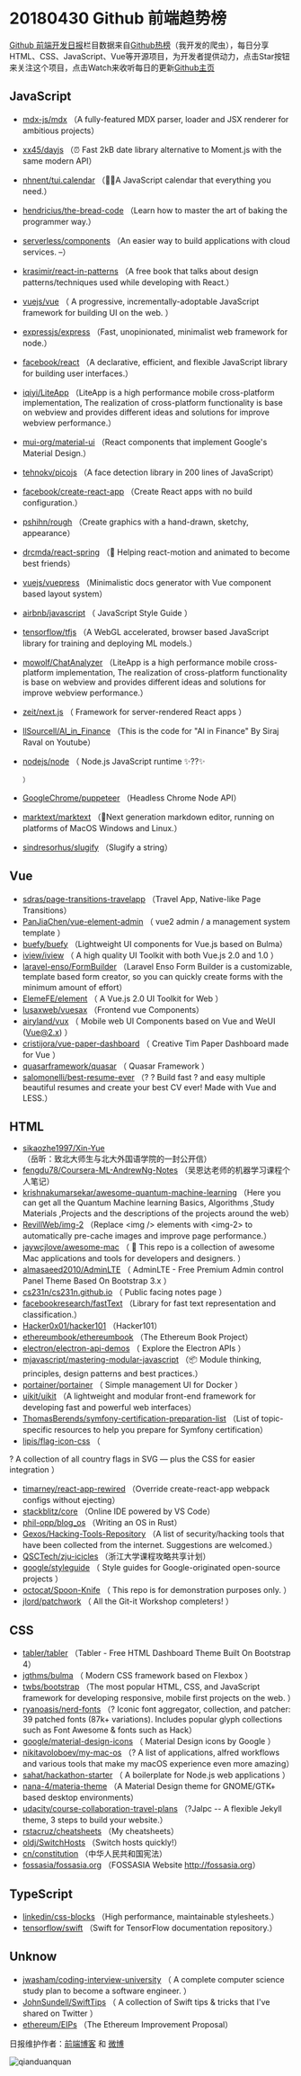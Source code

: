 # 20180430 Github 前端趋势榜

[Github 前端开发日报](https://qdkfweb.cn/c/news)栏目数据来自[Github热榜](https://github.qdkfweb.cn/)（我开发的爬虫），每日分享HTML、CSS、JavaScript、Vue等开源项目，为开发者提供动力，点击Star按钮来关注这个项目，点击Watch来收听每日的更新[Github主页](https://github.com/kujian/githubTrending)
## JavaScript

* [mdx-js/mdx](https://github.com/mdx-js/mdx) （A fully-featured MDX parser, loader and JSX renderer for ambitious projects）
* [xx45/dayjs](https://github.com/xx45/dayjs) （⏰ Fast 2kB date library alternative to Moment.js with the same modern API）
* [nhnent/tui.calendar](https://github.com/nhnent/tui.calendar) （🍞📅A JavaScript calendar that everything you need.）
* [hendricius/the-bread-code](https://github.com/hendricius/the-bread-code) （Learn how to master the art of baking the programmer way.）
* [serverless/components](https://github.com/serverless/components) （An easier way to build applications with cloud services. –）
* [krasimir/react-in-patterns](https://github.com/krasimir/react-in-patterns) （A free book that talks about design patterns/techniques used while developing with React.）
* [vuejs/vue](https://github.com/vuejs/vue) （
        A progressive, incrementally-adoptable JavaScript framework for building UI on the web.
      ）
* [expressjs/express](https://github.com/expressjs/express) （Fast, unopinionated, minimalist web framework for node.）
* [facebook/react](https://github.com/facebook/react) （A declarative, efficient, and flexible JavaScript library for building user interfaces.）
* [iqiyi/LiteApp](https://github.com/iqiyi/LiteApp) （LiteApp is a high performance mobile cross-platform implementation, The realization of cross-platform functionality is base on webview and provides different ideas and solutions for improve webview performance.）
* [mui-org/material-ui](https://github.com/mui-org/material-ui) （React components that implement Google's Material Design.）
* [tehnokv/picojs](https://github.com/tehnokv/picojs) （A face detection library in 200 lines of JavaScript）
* [facebook/create-react-app](https://github.com/facebook/create-react-app) （Create React apps with no build configuration.）
* [pshihn/rough](https://github.com/pshihn/rough) （Create graphics with a hand-drawn, sketchy, appearance）
* [drcmda/react-spring](https://github.com/drcmda/react-spring) （🙌 Helping react-motion and animated to become best friends）
* [vuejs/vuepress](https://github.com/vuejs/vuepress) （Minimalistic docs generator with Vue component based layout system）
* [airbnb/javascript](https://github.com/airbnb/javascript) （
        JavaScript Style Guide
      ）
* [tensorflow/tfjs](https://github.com/tensorflow/tfjs) （A WebGL accelerated, browser based JavaScript library for training and deploying ML models.）
* [mowolf/ChatAnalyzer](https://github.com/mowolf/ChatAnalyzer) （LiteApp is a high performance mobile cross-platform implementation, The realization of cross-platform functionality is base on webview and provides different ideas and solutions for improve webview performance.）
* [zeit/next.js](https://github.com/zeit/next.js) （
        Framework for server-rendered React apps
      ）
* [llSourcell/AI_in_Finance](https://github.com/llSourcell/AI_in_Finance) （This is the code for "AI in Finance" By Siraj Raval on Youtube）
* [nodejs/node](https://github.com/nodejs/node) （
        Node.js JavaScript runtime ✨??✨

      ）
* [GoogleChrome/puppeteer](https://github.com/GoogleChrome/puppeteer) （Headless Chrome Node API）
* [marktext/marktext](https://github.com/marktext/marktext) （📝Next generation markdown editor, running on platforms of MacOS Windows and Linux.）
* [sindresorhus/slugify](https://github.com/sindresorhus/slugify) （Slugify a string）

## Vue

* [sdras/page-transitions-travelapp](https://github.com/sdras/page-transitions-travelapp) （Travel App, Native-like Page Transitions）
* [PanJiaChen/vue-element-admin](https://github.com/PanJiaChen/vue-element-admin) （
        vue2 admin / a management system template
      ）
* [buefy/buefy](https://github.com/buefy/buefy) （Lightweight UI components for Vue.js based on Bulma）
* [iview/iview](https://github.com/iview/iview) （
        A high quality UI Toolkit with both Vue.js 2.0 and 1.0
      ）
* [laravel-enso/FormBuilder](https://github.com/laravel-enso/FormBuilder) （Laravel Enso Form Builder is a customizable, template based form creator, so you can quickly create forms with the minimum amount of effort）
* [ElemeFE/element](https://github.com/ElemeFE/element) （
        A Vue.js 2.0 UI Toolkit for Web
      ）
* [lusaxweb/vuesax](https://github.com/lusaxweb/vuesax) （Frontend vue Components）
* [airyland/vux](https://github.com/airyland/vux) （
        Mobile web UI Components based on Vue and WeUI (Vue@2.x)
      ）
* [cristijora/vue-paper-dashboard](https://github.com/cristijora/vue-paper-dashboard) （
        Creative Tim Paper Dashboard made for Vue
      ）
* [quasarframework/quasar](https://github.com/quasarframework/quasar) （
        Quasar Framework
      ）
* [salomonelli/best-resume-ever](https://github.com/salomonelli/best-resume-ever) （? ? Build fast ? and easy multiple beautiful resumes and create your best CV ever! Made with Vue and LESS.）

## HTML

* [sikaozhe1997/Xin-Yue](https://github.com/sikaozhe1997/Xin-Yue) （岳昕：致北大师生与北大外国语学院的一封公开信）
* [fengdu78/Coursera-ML-AndrewNg-Notes](https://github.com/fengdu78/Coursera-ML-AndrewNg-Notes) （吴恩达老师的机器学习课程个人笔记）
* [krishnakumarsekar/awesome-quantum-machine-learning](https://github.com/krishnakumarsekar/awesome-quantum-machine-learning) （Here you can get all the Quantum Machine learning Basics, Algorithms ,Study Materials ,Projects and the descriptions of the projects around the web）
* [RevillWeb/img-2](https://github.com/RevillWeb/img-2) （Replace &lt;img /&gt; elements with &lt;img-2&gt; to automatically pre-cache images and improve page performance.）
* [jaywcjlove/awesome-mac](https://github.com/jaywcjlove/awesome-mac) （
         This repo is a collection of awesome Mac applications and tools for developers and designers.
      ）
* [almasaeed2010/AdminLTE](https://github.com/almasaeed2010/AdminLTE) （
        AdminLTE - Free Premium Admin control Panel Theme Based On Bootstrap 3.x
      ）
* [cs231n/cs231n.github.io](https://github.com/cs231n/cs231n.github.io) （
        Public facing notes page
      ）
* [facebookresearch/fastText](https://github.com/facebookresearch/fastText) （Library for fast text representation and classification.）
* [Hacker0x01/hacker101](https://github.com/Hacker0x01/hacker101) （Hacker101）
* [ethereumbook/ethereumbook](https://github.com/ethereumbook/ethereumbook) （The Ethereum Book Project）
* [electron/electron-api-demos](https://github.com/electron/electron-api-demos) （
        Explore the Electron APIs
      ）
* [mjavascript/mastering-modular-javascript](https://github.com/mjavascript/mastering-modular-javascript) （📦 Module thinking, principles, design patterns and best practices.）
* [portainer/portainer](https://github.com/portainer/portainer) （
        Simple management UI for Docker
      ）
* [uikit/uikit](https://github.com/uikit/uikit) （A lightweight and modular front-end framework for developing fast and powerful web interfaces）
* [ThomasBerends/symfony-certification-preparation-list](https://github.com/ThomasBerends/symfony-certification-preparation-list) （List of topic-specific resources to help you prepare for Symfony certification）
* [lipis/flag-icon-css](https://github.com/lipis/flag-icon-css) （
        
? A collection of all country flags in SVG — plus the CSS for easier integration
      ）
* [timarney/react-app-rewired](https://github.com/timarney/react-app-rewired) （Override create-react-app webpack configs without ejecting）
* [stackblitz/core](https://github.com/stackblitz/core) （Online IDE powered by VS Code）
* [phil-opp/blog_os](https://github.com/phil-opp/blog_os) （Writing an OS in Rust）
* [Gexos/Hacking-Tools-Repository](https://github.com/Gexos/Hacking-Tools-Repository) （A list of security/hacking tools that have been collected from the internet. Suggestions are welcomed.）
* [QSCTech/zju-icicles](https://github.com/QSCTech/zju-icicles) （浙江大学课程攻略共享计划）
* [google/styleguide](https://github.com/google/styleguide) （
        Style guides for Google-originated open-source projects
      ）
* [octocat/Spoon-Knife](https://github.com/octocat/Spoon-Knife) （
        This repo is for demonstration purposes only.
      ）
* [jlord/patchwork](https://github.com/jlord/patchwork) （
        All the Git-it Workshop completers! 
      ）

## CSS

* [tabler/tabler](https://github.com/tabler/tabler) （Tabler - Free HTML Dashboard Theme Built On Bootstrap 4）
* [jgthms/bulma](https://github.com/jgthms/bulma) （
        Modern CSS framework based on Flexbox
      ）
* [twbs/bootstrap](https://github.com/twbs/bootstrap) （The most popular HTML, CSS, and JavaScript framework for developing responsive, mobile first projects on the web.
      ）
* [ryanoasis/nerd-fonts](https://github.com/ryanoasis/nerd-fonts) （? Iconic font aggregator, collection, and patcher: 39 patched fonts (87k+ variations). Includes popular glyph collections such as Font Awesome &amp; fonts such as Hack）
* [google/material-design-icons](https://github.com/google/material-design-icons) （
        Material Design icons by Google
      ）
* [nikitavoloboev/my-mac-os](https://github.com/nikitavoloboev/my-mac-os) （? A list of applications, alfred workflows and various tools that make my macOS experience even more amazing）
* [sahat/hackathon-starter](https://github.com/sahat/hackathon-starter) （
        A boilerplate for Node.js web applications
      ）
* [nana-4/materia-theme](https://github.com/nana-4/materia-theme) （A Material Design theme for GNOME/GTK+ based desktop environments）
* [udacity/course-collaboration-travel-plans](https://github.com/udacity/course-collaboration-travel-plans) （?Jalpc -- A flexible Jekyll theme, 3 steps to build your website.）
* [rstacruz/cheatsheets](https://github.com/rstacruz/cheatsheets) （My cheatsheets）
* [oldj/SwitchHosts](https://github.com/oldj/SwitchHosts) （Switch hosts quickly!）
* [cn/constitution](https://github.com/cn/constitution) （中华人民共和国宪法）
* [fossasia/fossasia.org](https://github.com/fossasia/fossasia.org) （FOSSASIA Website <a href="http://fossasia.org" rel="nofollow">http://fossasia.org</a>）

## TypeScript

* [linkedin/css-blocks](https://github.com/linkedin/css-blocks) （High performance, maintainable stylesheets.）
* [tensorflow/swift](https://github.com/tensorflow/swift) （Swift for TensorFlow documentation repository.）

## Unknow

* [jwasham/coding-interview-university](https://github.com/jwasham/coding-interview-university) （
        A complete computer science study plan to become a software engineer.
      ）
* [JohnSundell/SwiftTips](https://github.com/JohnSundell/SwiftTips) （
        A collection of Swift tips &amp; tricks that I've shared on Twitter
      ）
* [ethereum/EIPs](https://github.com/ethereum/EIPs) （The Ethereum Improvement Proposal）


日报维护作者：[前端博客](https://qdkfweb.cn/) 和 [微博](https://qdkfweb.cn/go/weibo)

![qianduanquan](https://user-images.githubusercontent.com/3055447/38468989-651132ac-3b80-11e8-8e6b-15122322a9d7.png)